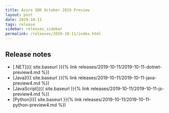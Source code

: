 ```yaml
---
title: Azure SDK October 2019 Preview
layout: post
date: 2019-10-11
tags: release
sidebar: releases_sidebar
permalink: /releases/2019-10-11/index.html
---
```

## Release notes

* [.NET]({{ site.baseurl }}{% link releases/2019-10-11/2019-10-11-dotnet-preview4.md %})
* [Java]({{ site.baseurl }}{% link releases/2019-10-11/2019-10-11-java-preview4.md %})
* [JavaScript]({{ site.baseurl }}{% link releases/2019-10-11/2019-10-11-js-preview4.md %})
* [Python]({{ site.baseurl }}{% link releases/2019-10-11/2019-10-11-python-preview4.md %})
